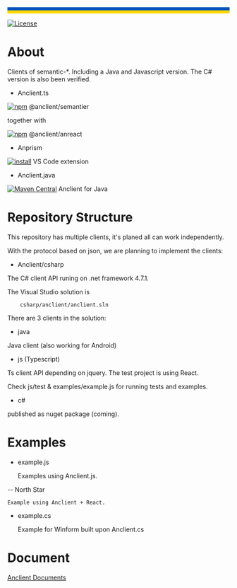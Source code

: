 <img style="width: 100%; height: 1em" src='data:image/png;base64,iVBORw0KGgoAAAANSUhEUgAAAMgAAACFCAMAAAApQEceAAAAD1BMVEUAV7f/1wAAULuln3f/2wCAuqzxAAAAcUlEQVR4nO3PARGAMAwAsQ7mXzM2nl7iIDMAAAAAAAAAAAAAAADwB88S8y4xd4k5S4jUiNSI1IjUiNSI1IjUiNSI1IjUiNSI1IjUiNSI1IjUiNSI1IjUiNSI1IjUiNSI1IjUiNSI1IjUiNSI1IjUiNR8f3c50WjJ4v4AAAAASUVORK5CYII='>
 
[![License](http://img.shields.io/:license-apache-blue.svg)](http://www.apache.org/licenses/LICENSE-2.0.html)

# About

Clients of semantic-\*. Including a Java and Javascript version. The C# version
is also been verified.

- Anclient.ts

[![npm](https://img.shields.io/npm/v/@anclient/semantier?logo=npm)](https://npmjs.org/package/@anclient/semantier)
@anclient/semantier

together with

[![npm](https://img.shields.io/npm/v/@anclient/anreact?logo=npm)](https://npmjs.org/package/@anclient/anreact)
@anclient/anreact

- Anprism

[![install](https://vsmarketplacebadge.apphb.com/version-short/ody-zhou.anprism.svg)](https://marketplace.visualstudio.com/items?itemName=ody-zhou.anprism)
VS Code extension

- Anclient.java

[![Maven Central](https://maven-badges.herokuapp.com/maven-central/io.github.odys-z/anclient.java/badge.svg)](https://maven-badges.herokuapp.com/maven-central/io.github.odys-z/anclient.java/)
Anclient for Java

# Repository Structure

This repository has multiple clients, it's planed all can work independently.

With the protocol based on json, we are planning to implement the clients:

- Anclient/csharp

The C# client API runing on .net framework 4.7.1.

The Visual Studio solution is

```
    csharp/anclient/anclient.sln
```

There are 3 clients in the solution:

- java

Java client (also working for Android)

- js (Typescript)

Ts client API depending on jquery. The test project is using React.

Check js/test & examples/example.js for running tests and examples.

- c#

published as nuget package (coming).

# Examples

- example.js

    Examples using Anclient.js.

 -- North Star

    Example using Anclient + React.

- example.cs

    Example for Winform built upon Anclient.cs

# Document

[Anclient Documents](https://odys-z.github.io/Anclient)
